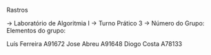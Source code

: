 Rastros

-> Laboratório de Algoritmia I -> Turno Prático 3 -> Número do Grupo:
Elementos do grupo:

Luís Ferreira A91672
Jose Abreu A91648
Diogo Costa A78133
